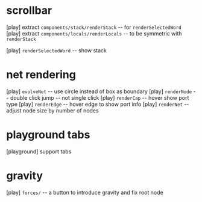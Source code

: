 # scrollbar

[play] extract `components/stack/renderStack` -- for `renderSelectedWord`
[play] extract `components/locals/renderLocals` -- to be symmetric with `renderStack`

[play] `renderSelectedWord` -- show stack

# net rendering

[play] `evolveNet` -- use circle instead of box as boundary
[play] `renderNode` -- double click jump -- not single click
[play] `renderCap` -- hover show port type
[play] `renderEdge` -- hover edge to show port info
[play] `renderNet` -- adjust node size by number of nodes

# playground tabs

[playground] support tabs

# gravity

[play] `forces/` -- a button to introduce gravity and fix root node

